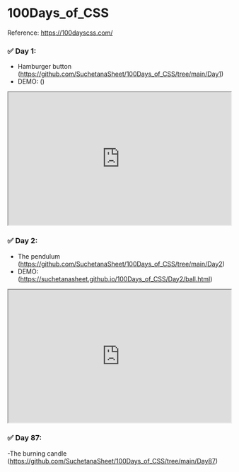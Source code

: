 # 100Days_of_CSS
 Reference: https://100dayscss.com/

### ✅ Day 1: 

- Hamburger button (https://github.com/SuchetanaSheet/100Days_of_CSS/tree/main/Day1)
- DEMO: ()

<iframe
  src="https://codepen.io/suchetanasheet/embed/rNWqGvO"
  style="width:100%; height:300px;"
></iframe>

### ✅ Day 2: 
- The pendulum (https://github.com/SuchetanaSheet/100Days_of_CSS/tree/main/Day2)
- DEMO: (https://suchetanasheet.github.io/100Days_of_CSS/Day2/ball.html)

<iframe
  src="https://codepen.io/suchetanasheet/embed/dyOgPzo"
  style="width:100%; height:300px;"
></iframe>

### ✅ Day 87:

-The burning candle (https://github.com/SuchetanaSheet/100Days_of_CSS/tree/main/Day87)
